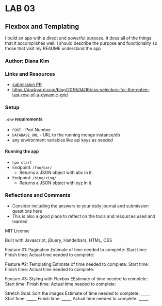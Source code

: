 # LAB 03

## Flexbox and Templating

I build an app with a direct and powerful purpose. It does all of the things that it accomplishes well. I should describe the purpose and functionality so those that visit my README understand the app

### Author: Diana Kim

### Links and Resources
* [submission PR](http://xyz.com)
* https://dockyard.com/blog/2019/04/16/css-selectors-for-the-entire-last-row-of-a-dynamic-grid

### Setup

#### `.env` requirements
* `PORT` - Port Number
* `DATABASE_URL` - URL to the running mongo instance/db
* any environment variables like api keys as needed

#### Running the app
* `npm start`
* Endpoint: `/foo/bar/`
  * Returns a JSON object with abc in it.
* Endpoint: `/bing/zing/`
  * Returns a JSON object with xyz in it.

### Reflections and Comments

* Consider including the answers to your daily journal and submission questions here
* This is also a good place to reflect on the tools and resources used and learned

MIT License

Built with Javascript, jQuery, Handelbars, HTML, CSS

Feature #1: Pagination
Estimate of time needed to complete: 
Start time: 
Finish time: 
Actual time needed to complete: 


Feature #2: Templating
Estimate of time needed to complete: 
Start time: 
Finish time: 
Actual time needed to complete: 


Feature #3: Styling with Flexbox
EEstimate of time needed to complete: 
Start time: 
Finish time: 
Actual time needed to complete: 


Stretch Goal: Sort the images
Estimate of time needed to complete: _____
Start time: _____
Finish time: _____
Actual time needed to complete: _____
